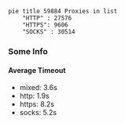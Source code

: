 
```mermaid
pie title 59884 Proxies in list
    "HTTP" : 27576
    "HTTPS": 9606
    "SOCKS" : 30514
```

### Some Info
#### Average Timeout

- mixed: 3.6s
- http: 1.9s
- https: 8.2s
- socks: 5.2s